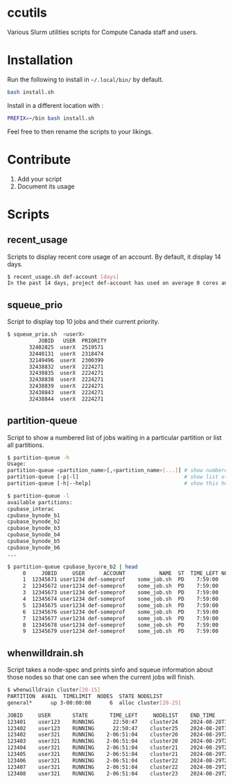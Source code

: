 # ccutils
Various Slurm utilities scripts for Compute Canada staff and users.

# Installation

Run the following to install in `~/.local/bin/` by default.
```bash
bash install.sh
```

Install in a different location with :
```bash
PREFIX=~/bin bash install.sh
```

Feel free to then rename the scripts to your likings.

# Contribute

1) Add your script
2) Document its usage

# Scripts

## recent_usage
Scripts to display recent core usage of an account. By default, it display 14 days.
```bash
$ recent_usage.sh def-account [days]
In the past 14 days, project def-account has used on average 0 cores and 0 GPUs
```

## squeue_prio
Script to display top 10 jobs and their current priority.
```bash
$ squeue_prio.sh  <userX>
          JOBID   USER  PRIORITY
       32402825  userX  2519571
       32440131  userX  2318474
       32149496  userX  2300399
       32438832  userX  2224271
       32438835  userX  2224271
       32438838  userX  2224271
       32438839  userX  2224271
       32438843  userX  2224271
       32438844  userX  2224271
```

## partition-queue
Script to show a numbered list of jobs waiting in a particular partition or list all partitions.

```bash
$ partition-queue -h
Usage:
partition-queue <partition_name>[,<partition_name>[...]] # show numbered list of jobs waiting in <partition_name>
partition-queue [-p|-l]                                  # show list of all partitions
partition-queue [-h|--help]                              # show this help

$ partition-queue -l
available partitions:
cpubase_interac
cpubase_bynode_b1
cpubase_bynode_b2
cpubase_bynode_b3
cpubase_bynode_b4
cpubase_bynode_b5
cpubase_bynode_b6
...

$ partition-queue cpubase_bycore_b2 | head
     0	   JOBID     USER      ACCOUNT           NAME  ST  TIME_LEFT NODES CPUS       GRES MIN_MEM NODELIST (REASON) 
     1	12345671 user1234 def-someprof    some_job.sh  PD    7:59:00     1    1     (null)      2G  (Priority) 
     2	12345672 user1234 def-someprof    some_job.sh  PD    7:59:00     1    1     (null)      2G  (Priority) 
     3	12345673 user1234 def-someprof    some_job.sh  PD    7:59:00     1    1     (null)      2G  (Priority) 
     4	12345674 user1234 def-someprof    some_job.sh  PD    7:59:00     1    1     (null)      2G  (Priority) 
     5	12345675 user1234 def-someprof    some_job.sh  PD    7:59:00     1    1     (null)      2G  (Priority) 
     6	12345676 user1234 def-someprof    some_job.sh  PD    7:59:00     1    1     (null)      2G  (Priority) 
     7	12345677 user1234 def-someprof    some_job.sh  PD    7:59:00     1    1     (null)      2G  (Priority) 
     8	12345678 user1234 def-someprof    some_job.sh  PD    7:59:00     1    1     (null)      2G  (Priority) 
     9	12345679 user1234 def-someprof    some_job.sh  PD    7:59:00     1    1     (null)      2G  (Priority) 

```

## whenwilldrain.sh
Script takes a node-spec and prints sinfo and squeue information about those nodes so that one can see when the current jobs will finish.

```bash
$ whenwilldrain cluster[20-15]
PARTITION  AVAIL  TIMELIMIT  NODES  STATE NODELIST
general*      up 3-00:00:00      6  alloc cluster[20-25]

JOBID     USER       STATE       TIME_LEFT     NODELIST    END_TIME            
123401    user123    RUNNING      22:50:47    cluster24    2024-08-28T13:58:37    
123402    user123    RUNNING      22:50:47    cluster25    2024-08-28T13:58:37    
123402    user321    RUNNING    2-06:51:04    cluster20    2024-08-29T21:58:54    
123403    user321    RUNNING    2-06:51:04    cluster20    2024-08-29T21:58:54    
123404    user321    RUNNING    2-06:51:04    cluster21    2024-08-29T21:58:54    
123405    user321    RUNNING    2-06:51:04    cluster21    2024-08-29T21:58:54    
123406    user321    RUNNING    2-06:51:04    cluster22    2024-08-29T21:58:54    
123407    user321    RUNNING    2-06:51:04    cluster22    2024-08-29T21:58:54    
123408    user321    RUNNING    2-06:51:04    cluster23    2024-08-29T21:58:54    
```

